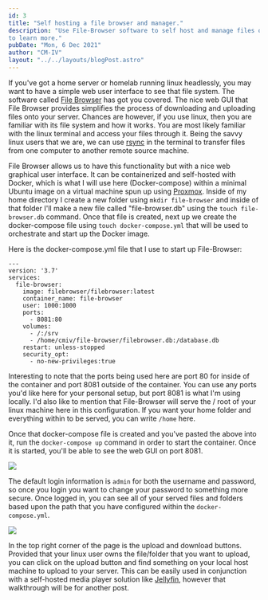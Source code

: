 ```yaml
---
id: 3
title: "Self hosting a file browser and manager."
description: "Use File-Browser software to self host and manage files on headless Linux servers.  Follow the link in the title
to learn more."
pubDate: "Mon, 6 Dec 2021"
author: "CM-IV"
layout: "../../layouts/blogPost.astro"
---
```


If you've got a home server or homelab running linux headlessly, you may want to have a simple web user interface to
see that file system. The software called [File Browser](https://filebrowser.org/) has got you covered. The nice
web GUI that File Browser provides simplifies the process of downloading and uploading files onto your
server. Chances are however, if you use linux, then you are familiar with its file system and how it works.
You are most likely familiar with the linux terminal and access your files through it. Being the savvy
linux users that we are, we can use [rsync](https://linux.die.net/man/1/rsync) in the terminal to transfer files
from one computer to another remote source machine.

File Browser allows us to have this functionality but with a nice web graphical user interface. It can be containerized
and self-hosted with Docker, which is what I will use here (Docker-compose) within a minimal
Ubuntu image on a virtual machine spun up using [Proxmox](https://www.proxmox.com/en/). Inside of my home directory I create
a new folder using `mkdir file-browser` and inside of that folder I'll make a new file called "file-browser.db" using the
`touch file-browser.db` command. Once that file is created,
next up we create the docker-compose file using `touch docker-compose.yml` that will be used to orchestrate and start up the Docker image.

Here is the docker-compose.yml file that I use to start up File-Browser:

```
---
version: '3.7'
services:
  file-browser:
    image: filebrowser/filebrowser:latest
    container_name: file-browser
    user: 1000:1000
    ports:
      - 8081:80
    volumes:
      - /:/srv
      - /home/cmiv/file-browser/filebrowser.db:/database.db
    restart: unless-stopped
    security_opt:
      - no-new-privileges:true
```

Interesting to note that the ports being used here are port
80 for inside of the container and port 8081 outside of the
container. You can use any ports you'd like here for your personal setup, but port 8081 is what I'm using locally. I'd also like to mention that File-Browser will serve the / root of your linux machine here in this configuration. If you want your home folder and everything within to be served, you can write `/home` here.

Once that docker-compose file is created and you've pasted the above into it, run the `docker-compose up` command in order to start the container. Once it is started, you'll be able to see the web GUI on port 8081.

<img class="image" src="https://ik.imagekit.io/xbkhabiqcy9/img/Screenshot_from_2021-12-06_09-42-50_wY5UjrNrX-.png?updatedAt=1638805381643" />

The default login information is `admin` for both the username and password, so once you login you want to change your password to something
more secure. Once logged in, you can see all of your served files and folders based upon the path that you have configured within the `docker-compose.yml`.

<img class="image" src="https://ik.imagekit.io/xbkhabiqcy9/img/Screenshot_from_2021-12-06_10-05-13_WMhXQcQ6i.png?updatedAt=1638806772228" />

In the top right corner of the page is the upload and download buttons. Provided that your linux user owns the file/folder that you want to
upload, you can click on the upload button and find something on your local host machine to upload to your server. This can be easily used in conjunction with a self-hosted media player solution like [Jellyfin](https://jellyfin.org/), however that walkthrough will be for another post.
